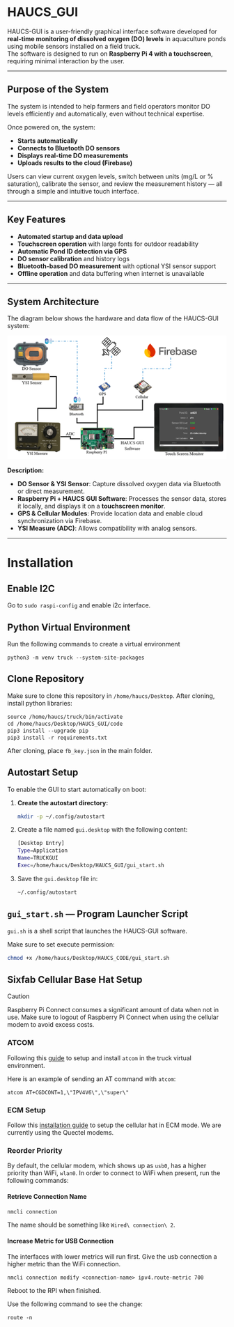 # HAUCS_GUI

HAUCS-GUI is a user-friendly graphical interface software developed for **real-time monitoring of dissolved oxygen (DO) levels** in aquaculture ponds using mobile sensors installed on a field truck.  
The software is designed to run on **Raspberry Pi 4 with a touchscreen**, requiring minimal interaction by the user.

---

## Purpose of the System
The system is intended to help farmers and field operators monitor DO levels efficiently and automatically, even without technical expertise.

Once powered on, the system:
- **Starts automatically**
- **Connects to Bluetooth DO sensors**
- **Displays real-time DO measurements**
- **Uploads results to the cloud (Firebase)**

Users can view current oxygen levels, switch between units (mg/L or % saturation), calibrate the sensor, and review the measurement history — all through a simple and intuitive touch interface.

---

## Key Features
- **Automated startup and data upload**
- **Touchscreen operation** with large fonts for outdoor readability
- **Automatic Pond ID detection via GPS**
- **DO sensor calibration** and history logs
- **Bluetooth-based DO measurement** with optional YSI sensor support
- **Offline operation** and data buffering when internet is unavailable

---

## System Architecture
The diagram below shows the hardware and data flow of the HAUCS-GUI system:

![System Architecture](architecture.png)

**Description:**
- **DO Sensor & YSI Sensor**: Capture dissolved oxygen data via Bluetooth or direct measurement.
- **Raspberry Pi + HAUCS GUI Software**: Processes the sensor data, stores it locally, and displays it on a **touchscreen monitor**.
- **GPS & Cellular Modules**: Provide location data and enable cloud synchronization via Firebase.
- **YSI Measure (ADC)**: Allows compatibility with analog sensors.

---
# Installation

## Enable I2C
Go to `sudo raspi-config` and enable i2c interface.

## Python Virtual Environment
Run the following commands to create a virtual environment
```
python3 -m venv truck --system-site-packages
```

## Clone Repository
Make sure to clone this repository in `/home/haucs/Desktop`. After cloning, install python libraries:

```
source /home/haucs/truck/bin/activate
cd /home/haucs/Desktop/HAUCS_GUI/code
pip3 install --upgrade pip
pip3 install -r requirements.txt
```
After cloning, place `fb_key.json` in the main folder. 

## Autostart Setup
To enable the GUI to start automatically on boot:

1. **Create the autostart directory:**
   ```bash
   mkdir -p ~/.config/autostart
   ```
2. Create a file named `gui.desktop` with the following content:
   ```bash
   [Desktop Entry]
   Type=Application
   Name=TRUCKGUI
   Exec=/home/haucs/Desktop/HAUCS_GUI/gui_start.sh
   ```
3. Save the `gui.desktop` file in:
   ```bash
   ~/.config/autostart
   ```

## `gui_start.sh` — Program Launcher Script
`gui.sh` is a shell script that launches the HAUCS-GUI software.

Make sure to set execute permission:
```bash
chmod +x /home/haucs/Desktop/HAUCS_CODE/gui_start.sh
```

## Sixfab Cellular Base Hat Setup

>[!CAUTION]
>Raspberry Pi Connect consumes a significant amount of data when not in use. Make sure to logout of Raspberry Pi Connect when using the cellular modem to avoid excess costs. 

### ATCOM

Following this [guide](https://docs.sixfab.com/page/sending-at-commands) to setup and install `atcom` in the truck virtual environment.

Here is an example of sending an AT command with `atcom`:
```
atcom AT+CGDCONT=1,\"IPV4V6\",\"super\"
```

### ECM Setup

Follow this [installation guide](https://docs.sixfab.com/page/cellular-internet-connection-in-ecm-mode) to setup the cellular hat in ECM mode. We are currently using the Quectel modems. 

### Reorder Priority

By default, the cellular modem, which shows up as `usb0`, has a higher priority than WiFi, `wlan0`. In order to connect to WiFi when present, run the following commands:

#### Retrieve Connection Name
```
nmcli connection
```
The name should be something like `Wired\ connection\ 2`.
#### Increase Metric for USB Connection
The interfaces with lower metrics will run first. Give the usb connection a higher metric than the WiFi connection. 
```
nmcli connection modify <connection-name> ipv4.route-metric 700
```
Reboot to the RPI when finished.

Use the following command to see the change:
```
route -n
```